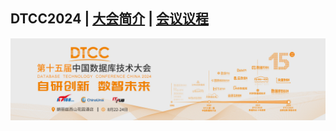 ## DTCC2024 | [大会简介](https://dtcc.it168.com/) | [会议议程](https://dtcc.it168.com/yicheng1.html)

![](doc/images/banner.jpeg)
